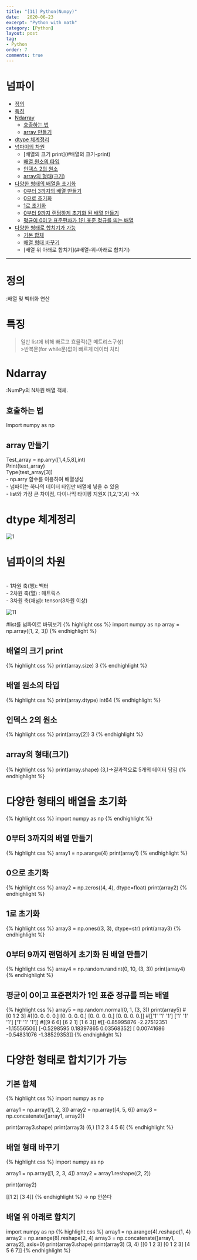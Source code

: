 ```yaml
---
title: "[11] Python(Numpy)"
date:   2020-06-23
excerpt: "Python with math"
category: [Python]
layout: post
tag:
- Python
order: 7
comments: true
---
```


# 넘파이

- [정의](#정의)
- [특징](#특징)
- [Ndarray](#ndarray)
  * [호출하는 법](#호출하는-법)
  * [array 만들기](#array-만들기)
- [dtype 체계정리](#dtype-체계정리)
- [넘파이의 차원](#넘파이의-차원)
  * [배열의 크기 print](#배열의 크기-print)
  * [배열 원소의 타입](#배열-원소의-타입)
  * [인덱스 2의 원소](#인덱스-2의-원소)
  * [array의 형태(크기)](#array의-형태(크기))
- [다양한 형태의 배열을 초기화](#다양한-형태의-배열을-초기화)
  * [0부터 3까지의 배열 만들기](#0부터-3까지의-배열-만들기)
  * [0으로 초기화](#0으로-초기화)
  * [1로 초기화](#11로-초기화)
  * [0부터 9까지 랜덤하게 초기화 된 배열 만들기](#0부터-9까지-랜덤하게-초기화-된-배열-만들기)
  * [평균이 0이고 표준편차가 1인 표준 정규를 띄는 배열](#평균이-0이고-표준편차가-1인-표준-정규를-띄는-배열)
- [다양한 형태로 합치기가 가능](#다양한-형태로-합치기가-가능)
  * [기본 합체](#기본-합체)
  * [배열 형태 바꾸기](#배열-형태-바꾸기)
  * [배열 위 아래로 합치기](#배열-위-아래로 합치기)
----

# 정의
:배열 및 벡터화 연산
# 특징
>일반 list에 비해 빠르고 효율적(큰 메트리스구성)
<br>>반복문(for while문)없이 빠르게 데이터 처리

# Ndarray
:NumPy의 N차원 배열 객체.
## 호출하는 법
 Import numpy as np
## array 만들기
 Test_array = np.arry([1,4,5,8],int)
<br> Print(test_array)
<br> Type(test_array[3])
<br> - np.arry 함수를 이용하여 배열생성
<br> - 넘파이는 하나의 데이터 타입만 배열에 넣을 수 있음
<br> - list와 가장 큰 차이점, 다이나믹 타이핑 지원X
   [1,2,’3’,4] ->X

# dtype 체계정리

![1](https://raw.githubusercontent.com/yerimoh/yerimoh.github.io/main/assets/img/11.png)
 
# 넘파이의 차원
			
<br>- 1차원 축(행): 백터 
<br>- 2차원 축(열) : 매트릭스
<br>- 3차원 축(채널): tensor(3차원 이상) 

![11](https://raw.githubusercontent.com/yerimoh/yerimoh.github.io/main/assets/img/1.png)


#list를 넘파이로 바꿔보기
{% highlight css %}
import numpy as np
array = np.array([1, 2, 3])
{% endhighlight %}
## 배열의 크기 print
{% highlight css %}
print(array.size)
 3
{% endhighlight %}
## 배열 원소의 타입
{% highlight css %}
print(array.dtype) 
int64
{% endhighlight %}
## 인덱스 2의 원소
{% highlight css %}
print(array[2]) 
3
{% endhighlight %}
## array의 형태(크기)
{% highlight css %}
print(array.shape)
(3,)->결과적으로 5개의 데이터 담김
{% endhighlight %}
# 다양한 형태의 배열을 초기화
{% highlight css %}
import numpy as np
{% endhighlight %}
## 0부터 3까지의 배열 만들기
{% highlight css %}
array1 = np.arange(4)
print(array1)
{% endhighlight %}

## 0으로 초기화
{% highlight css %}
array2 = np.zeros((4, 4), dtype=float)
print(array2)
{% endhighlight %}
## 1로 초기화
{% highlight css %}
array3 = np.ones((3, 3), dtype=str)
print(array3)
{% endhighlight %}
## 0부터 9까지 랜덤하게 초기화 된 배열 만들기
{% highlight css %}
array4 = np.random.randint(0, 10, (3, 3))
print(array4)
{% endhighlight %}
## 평균이 0이고 표준편차가 1인 표준 정규를 띄는 배열
{% highlight css %}
array5 = np.random.normal(0, 1, (3, 3))
print(array5)
#[0 1 2 3]
#[[0. 0. 0. 0.]
[0. 0. 0. 0.]
[0. 0. 0. 0.]
[0. 0. 0. 0.]]
#[['1' '1' '1']
['1' '1' '1']
  ['1' '1' '1']]
#[[9 6 6]
  [6 2 1]
  [1 6 3]]
#[[-0.85995876 -2.27512351 -1.15556506]
  [-0.5298595   0.18397865  0.03568352]
  [ 0.00741686 -0.54831076 -1.38529353]]
{% endhighlight %}
# 다양한 형태로 합치기가 가능
## 기본 합체
{% highlight css %}
import numpy as np

array1 = np.array([1, 2, 3]) 
array2 = np.array([4, 5, 6])
array3 = np.concatenate([array1, array2])

print(array3.shape)
print(array3)
(6,)
[1 2 3 4 5 6]
{% endhighlight %}

## 배열 형태 바꾸기
{% highlight css %}
import numpy as np

array1 = np.array([1, 2, 3, 4])
array2 = array1.reshape((2, 2))

print(array2)

[[1 2]
 [3 4]]
{% endhighlight %} 
-> np 안쓴다


## 배열 위 아래로 합치기
import numpy as np
{% highlight css %}
array1 = np.arange(4).reshape(1, 4)
array2 = np.arange(8).reshape(2, 4)
array3 = np.concatenate([array1, array2], axis=0)
print(array3.shape)
print(array3)
(3, 4)
[[0 1 2 3]
 [0 1 2 3]
 [4 5 6 7]]
{% endhighlight %}
